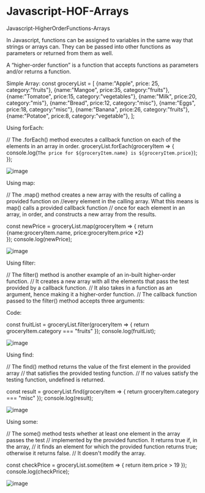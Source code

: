 # Javascript-HOF-Arrays
 Javascript-HigherOrderFunctions-Arrays

 In Javascript, functions can be assigned to variables in the same way that strings or arrays can. They can be passed into other functions as parameters or returned from them as well.

A “higher-order function” is a function that accepts functions as parameters and/or returns a function.

Simple Array:
const groceryList = [
    {name:"Apple", price: 25, category:"fruits"},
    {name:"Mangoe", price:35, category:"fruits"},
    {name:"Tomatoe", price:15, category:"vegetables"},
    {name:"Milk", price:20, category:"mis"},
    {name:"Bread", price:12, category:"misc"},
    {name:"Eggs", price:18, category:"misc"},
    {name:"Banana", price:26, category:"fruits"},
    {name:"Potatoe", price:8, category:"vegetable"},
];

Using forEach:

// The .forEach() method executes a callback function on each of the elements in an array in order.
groceryList.forEach(groceryItem => {  
    console.log(`The price for ${groceryItem.name} is ${groceryItem.price}`);
  }); 
  
![image](https://user-images.githubusercontent.com/10427100/130595784-3911d270-9d45-485a-9243-9855eb81c377.png)

Using map:

// The .map() method creates a new array with the results of calling a provided function on 
//every element in the calling array. What this means is map() calls a provided callback function 
// once for each element in an array, in order, and constructs a new array from the results.

  const newPrice = groceryList.map(groceryItem => {
      return {name:groceryItem.name, price:groceryItem.price *2}  
  }); 
  console.log(newPrice);
  
![image](https://user-images.githubusercontent.com/10427100/130596692-1fffcb43-340e-4c35-8839-98eb097357ee.png)

Using filter:

// The filter() method is another example of an in-built higher-order function. 
//   It creates a new array with all the elements that pass the test provided by a callback function. 
//   It also takes in a function as an argument, hence making it a higher-order function. 
//   The callback function passed to the filter() method accepts three arguments:

Code:

const fruitList = groceryList.filter(groceryItem => {
    return groceryItem.category === "fruits"
}); 
console.log(fruitList);

![image](https://user-images.githubusercontent.com/10427100/130598017-9cd54c2b-a5a8-464c-b102-3d2a53c530df.png)


Using find:

// The find() method returns the value of the first element in the provided array 
// that satisfies the provided testing function. 
// If no values satisfy the testing function, undefined is returned.

const result = groceryList.find(groceryItem => {
    return groceryItem.category === "misc"
}); 
console.log(result);


![image](https://user-images.githubusercontent.com/10427100/130664791-ab322ce2-21af-48c3-b1de-cb6f43725664.png)


Using some:

//   The some() method tests whether at least one element in the array passes the test 
//   implemented by the provided function. It returns true if, in the array, 
//   it finds an element for which the provided function returns true; otherwise it returns false. 
//   It doesn't modify the array.

const checkPrice = groceryList.some(item => {
    return item.price > 19
}); 
   console.log(checkPrice);
   
   ![image](https://user-images.githubusercontent.com/10427100/130815045-b66c8cf3-7177-45a6-9910-352dcc756a8d.png)
